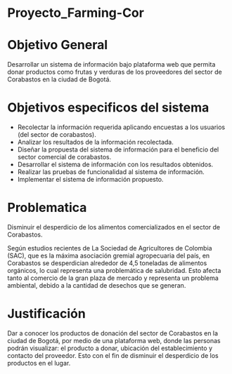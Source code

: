 # Proyecto_Farming-Cor

# Objetivo General
Desarrollar un sistema de información bajo plataforma web que permita donar productos como frutas y verduras de los proveedores del sector de Corabastos en la ciudad de Bogotá.

# Objetivos especificos del sistema
- Recolectar la información requerida aplicando encuestas a los usuarios (del sector de corabastos).
- Analizar los resultados de la información recolectada. 
- Diseñar la propuesta del sistema de información para el beneficio del sector comercial de corabastos.
- Desarrollar el sistema de información con los resultados obtenidos.
- Realizar las pruebas  de funcionalidad al sistema de información. 
- Implementar el sistema de información propuesto.


# Problematica
Disminuir el desperdicio de los alimentos comercializados en el sector de Corabastos.

Según estudios recientes de La Sociedad de  Agricultores de Colombia (SAC), que es la máxima asociación gremial agropecuaria del país, en Corabastos se desperdician alrededor de  4,5 toneladas de alimentos orgánicos, lo cual representa una problemática de salubridad. Esto afecta tanto al comercio de la gran plaza de mercado y representa un problema ambiental, debido a la cantidad de desechos que se generan.

# Justificación
Dar a conocer los productos de donación del sector de Corabastos en la ciudad de Bogotá, por medio de una plataforma web, donde las personas podrán visualizar: el producto a donar, ubicación del establecimiento y contacto del proveedor. Esto con el fin de disminuir el  desperdicio de los productos en el lugar.
